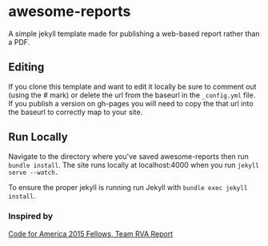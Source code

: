 # awesome-reports
A simple jekyll template made for publishing a web-based report rather than a PDF.

## Editing
If you clone this template and want to edit it locally be sure to comment out (using the # mark) or delete the url from the baseurl in the `_config.yml` file. If you publish a version on gh-pages you will need to copy the that url into the baseurl to correctly map to your site.  

## Run Locally
Navigate to the directory where you've saved awesome-reports then run `bundle install`. The site runs locally at localhost:4000 when you run `jekyll serve --watch.`

To ensure the proper jekyll is running run Jekyll with `bundle exec jekyll install`.

### Inspired by
[Code for America 2015 Fellows, Team RVA Report ](https://github.com/codeforamerica/rva) 
